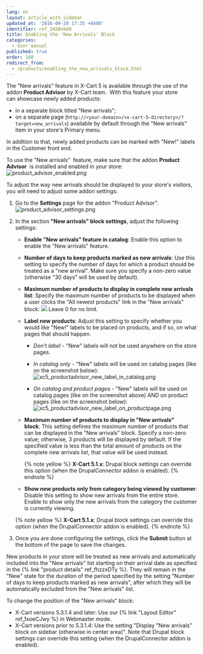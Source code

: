 ```yaml
---
lang: en
layout: article_with_sidebar
updated_at: '2016-09-28 17:35 +0400'
identifier: ref_2A50nkO9
title: Enabling the 'New Arrivals' Block
categories:
  - User manual
published: true
order: 180
redirect_from:
  - /products/enabling_the_new_arrivals_block.html
---
```



The "New arrivals" feature in X-Cart 5 is available through the use of the addon **Product Advisor** by X-Cart team.  With this feature your store can showcase newly added products:

*   in a separate block titled "New arrivals";
*   on a separate page (`http://<your-domain>/<x-cart-5-directory>/?target=new_arrivals`) available by default through the "New arrivals" item in your store's Primary menu.

In addition to that, newly added products can be marked with "New!" labels in the Customer front end.

To use the "New arrivals"  feature, make sure that the addon **Product Advisor**  is installed and enabled in your store:
![product_advisor_enabled.png]({{site.baseurl}}/attachments/ref_2A50nkO9/product_advisor_enabled.png)

To adjust the way new arrivals should be displayed to your store's visitors, you will need to adjust some addon settings:

1.  Go to the **Settings** page for the addon "Product Advisor".
    ![product_advisor_settings.png]({{site.baseurl}}/attachments/ref_hQnN8cAT/product_advisor_settings.png)

2.  In the section **"New arrivals" block settings**, adjust the following settings:
    *   **Enable "New arrivals" feature in catalog**: Enable this option to enable the "New arrivals" feature. 
    *   **Number of days to keep products marked as new arrivals**: Use this setting to specify the number of days for which a product should be treated as a "new arrival". Make sure you specify a non-zero value (otherwise "30 days" will be used by default).
    *   **Maximum number of products to display in complete new arrivals list**: Specify the maximum number of products to be displayed when a user clicks the "All newest products" link in the "New arrivals" block:
        ![]({{site.baseurl}}/attachments/6389778/8717847.png)
        Leave 0 for no limit.
    *   **Label new products**: Adjust this setting to specify whether you would like "New!" labels to be placed on products, and if so, on what pages that should happen. 
        * _Don't label_ - "New" labels will not be used anywhere on the store pages.
        
        * _In catalog only_ - "New" labels will be used on catalog pages (like on the screenshot below):
          ![xc5_productadvisor_new_label_in_catalog.png]({{site.baseurl}}/attachments/ref_2A50nkO9/xc5_productadvisor_new_label_in_catalog.png)
 
        * _On catalog and product pages_ - "New" labels will be used on catalog pages (like on the screenshot above) AND on product pages (like on the screenshot below):
          ![xc5_productadvisor_new_label_on_productpage.png]({{site.baseurl}}/attachments/ref_2A50nkO9/xc5_productadvisor_new_label_on_productpage.png)
    
    *   **Maximum number of products to display in "New arrivals" block**: This setting defines the maximum number of products that can be displayed in the "New arrivals" block. Specify a non-zero value; otherwise, 3 products will be displayed by default. If the specified value is less than the total amount of products on the complete new arrivals list, that value will be used instead. 

        {% note yellow %}
        __X-Cart 5.1.x__: Drupal block settings can override this option (when the DrupalConnector addon is enabled).
        {% endnote %}

    *   **Show new products only from category being viewed by customer**: Disable this setting to show new arrivals from the entire store. Enable to show only the new arrivals from the category the customer is currently viewing.

    {% note yellow %}
    __X-Cart 5.1.x__: Drupal block settings can override this option (when the DrupalConnector addon is enabled).
    {% endnote %}

3.  Once you are done configuring the settings, click the **Submit** button at the bottom of the page to save the changes.

New products in your store will be treated as new arrivals and automatically included into the "New arrivals" list starting on their arrival date as specified in the {% link "product details" ref_fhzzxDTy %}. They will remain in the "New" state for the duration of the period specified by the setting "Number of days to keep products marked as new arrivals", after which they will be automatically excluded from the "New arrivals" list.

To change the position of the "New arrivals" block:
    
   * X-Cart versions 5.3.1.4 and later: Use our {% link "Layout Editor" ref_1xoeCJwy %} in Webmaster mode.
   * X-Cart versions prior to 5.3.1.4: Use the setting "Display "New arrivals" block on sidebar (otherwise in center area)". Note that Drupal block settings can override this setting (when the DrupalConnector addon is enabled).